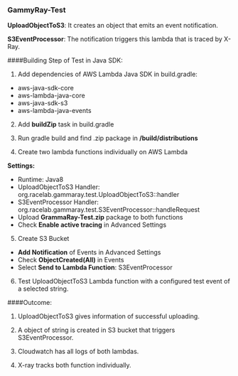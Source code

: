 ### GammyRay-Test


__UploadObjectToS3__: It creates an object that emits an event notification.

__S3EventProcessor__: The notification triggers this lambda that is traced by X-Ray.

####Building Step of Test in Java SDK:

1. Add dependencies of AWS Lambda Java SDK in build.gradle:  
- aws-java-sdk-core
- aws-lambda-java-core
- aws-java-sdk-s3
- aws-lambda-java-events

2. Add __buildZip__ task in build.gradle

3. Run gradle build and find .zip package in __/build/distributions__

4. Create two lambda functions individually on AWS Lambda

__Settings:__

- Runtime: Java8
- UploadObjectToS3 Handler: org.racelab.gammaray.test.UploadObjectToS3::handler
- S3EventProcessor Handler: org.racelab.gammaray.test.S3EventProcessor::handleRequest
- Upload __GrammaRay-Test.zip__ package to both functions
- Check __Enable active tracing__ in Advanced Settings

5. Create S3 Bucket 

- __Add Notification__ of Events in Advanced Settings
- Check __ObjectCreated(All)__ in Events
- Select __Send to Lambda Function__: S3EventProcessor 

6. Test UploadObjectToS3 Lambda function with a configured test event of a selected string.

####Outcome:

1. UploadObjectToS3 gives information of successful uploading.

2. A object of string is created in S3 bucket that triggers S3EventProcessor.

3. Cloudwatch has all logs of both lambdas.

4. X-ray tracks both function individually.

